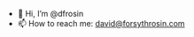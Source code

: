 - 👋 Hi, I’m @dfrosin
- 📫 How to reach me: david@forsythrosin.com 

<!---
dfrosin/dfrosin is a ✨ special ✨ repository because its `README.md` (this file) appears on your GitHub profile.
You can click the Preview link to take a look at your changes.
--->
